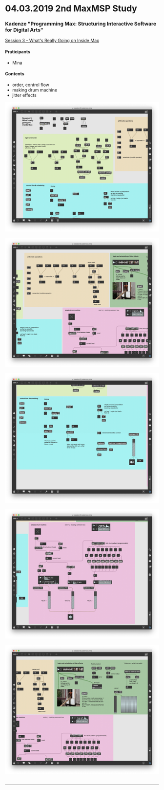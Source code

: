 # 04.03.2019 2nd MaxMSP Study

### Kadenze "Programming Max: Structuring Interactive Software for Digital Arts"
[Session 3 - What's Really Going on Inside Max](https://www.kadenze.com/courses/programming-max-structuring-interactive-software-for-digital-arts-i/sessions/what-s-really-going-on-inside-max)

#### Praticipants
* Mina

#### Contents
- order, control flow
- making drum machine
- jitter effects

![maxpatch screenshot 1](/assets/img/04.03.2019-screenshot-01.png)<img width="700"></img>
![maxpatch screenshot 2](/assets/img/04.03.2019-screenshot-02.png)<img width="700"></img>
![maxpatch screenshot 3](/assets/img/04.03.2019-screenshot-03.png)<img width="700"></img>
![maxpatch screenshot 4](/assets/img/04.03.2019-screenshot-04.png)<img width="700"></img>
![maxpatch screenshot 5](/assets/img/04.03.2019-screenshot-05.png)<img width="700"></img>


<hr>
